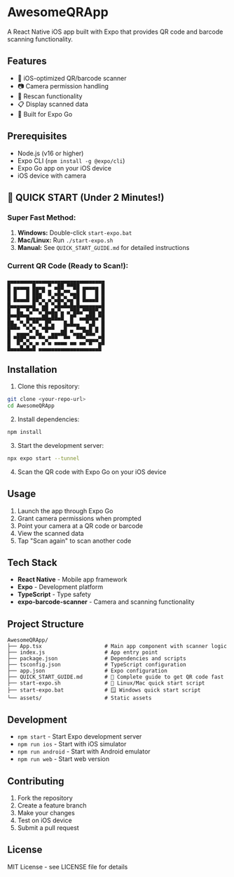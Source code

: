 # AwesomeQRApp

A React Native iOS app built with Expo that provides QR code and barcode scanning functionality.

## Features

- 📱 iOS-optimized QR/barcode scanner
- 📷 Camera permission handling
- 🔄 Rescan functionality
- 📋 Display scanned data
- 🎯 Built for Expo Go

## Prerequisites

- Node.js (v16 or higher)
- Expo CLI (`npm install -g @expo/cli`)
- Expo Go app on your iOS device
- iOS device with camera

## 🚀 QUICK START (Under 2 Minutes!)

### Super Fast Method:
1. **Windows:** Double-click `start-expo.bat`
2. **Mac/Linux:** Run `./start-expo.sh`
3. **Manual:** See `QUICK_START_GUIDE.md` for detailed instructions

### Current QR Code (Ready to Scan!):
```
▄▄▄▄▄▄▄▄▄▄▄▄▄▄▄▄▄▄▄▄▄▄▄▄▄▄▄▄▄▄▄
█ ▄▄▄▄▄ █▄▄▄ ▀ ▄██ ▀▀██ ▄▄▄▄▄ █
█ █   █ ██▄▀ █ ▄█▄▀▀▄▄█ █   █ █
█ █▄▄▄█ ██▀▄ ▄▀▄█▄▀▄▄▀█ █▄▄▄█ █
█▄▄▄▄▄▄▄█ ▀▄█ ▀▄█▄█▄█▄█▄▄▄▄▄▄▄█
█  █▄ ▀▄▀▀▄▀█▄█▄▀▄ ▄▀██▄▀▀██▀▄█
█▀▀█▀▀█▄▄▄▄██▄██▄█  █▀ ▄▄███▄▀█
██▄ ▀▄▀▄▀▀▄ █▀▄   █▄█▄▄  ▀▄█  █
█▀▀▀  ▀▄▀▄ ▀█▀▀  ▄█ ▄ ▀▀█▄█ █ █
█ ▄███▀▄▄▀█▄ ▄██▀▀█▄ ▀██▄▀▀▀ ▄█
█  █▀▄▀▄ ▄ ▄▀▄ ▄▄▄▄ ▄▄ ▄▄▀█▀▀▄█
█▄▄▄█▄█▄█ ▄▄▄▄▄▄▄▄▄▄▄▄▄▄▄▄▄▄▄█
```

## Installation

1. Clone this repository:
```bash
git clone <your-repo-url>
cd AwesomeQRApp
```

2. Install dependencies:
```bash
npm install
```

3. Start the development server:
```bash
npx expo start --tunnel
```

4. Scan the QR code with Expo Go on your iOS device

## Usage

1. Launch the app through Expo Go
2. Grant camera permissions when prompted
3. Point your camera at a QR code or barcode
4. View the scanned data
5. Tap "Scan again" to scan another code

## Tech Stack

- **React Native** - Mobile app framework
- **Expo** - Development platform
- **TypeScript** - Type safety
- **expo-barcode-scanner** - Camera and scanning functionality

## Project Structure

```
AwesomeQRApp/
├── App.tsx                    # Main app component with scanner logic
├── index.js                   # App entry point
├── package.json               # Dependencies and scripts
├── tsconfig.json              # TypeScript configuration
├── app.json                   # Expo configuration
├── QUICK_START_GUIDE.md       # 🚀 Complete guide to get QR code fast
├── start-expo.sh              # 🐧 Linux/Mac quick start script
├── start-expo.bat             # 🪟 Windows quick start script
└── assets/                    # Static assets
```

## Development

- `npm start` - Start Expo development server
- `npm run ios` - Start with iOS simulator
- `npm run android` - Start with Android emulator
- `npm run web` - Start web version

## Contributing

1. Fork the repository
2. Create a feature branch
3. Make your changes
4. Test on iOS device
5. Submit a pull request

## License

MIT License - see LICENSE file for details 